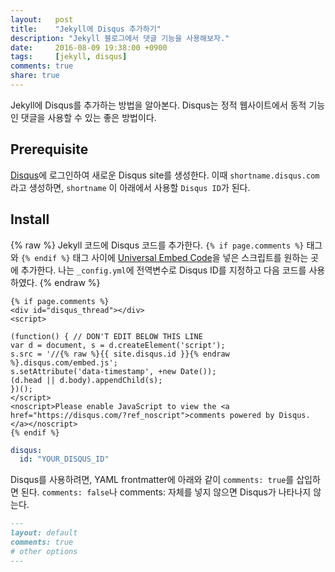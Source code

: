 ```yaml
---
layout:   post
title:    "Jekyll에 Disqus 추가하기"
description: "Jekyll 블로그에서 댓글 기능을 사용해보자."
date:     2016-08-09 19:38:00 +0900
tags:     [jekyll, disqus]
comments: true
share: true
---
```


Jekyll에 Disqus를 추가하는 방법을 알아본다. Disqus는 정적 웹사이트에서 동적 기능인 댓글을 사용할 수 있는 좋은 방법이다.

## Prerequisite

[Disqus](https://disqus.com)에 로그인하여 새로운 Disqus site를 생성한다. 이때 `shortname.disqus.com`라고 생성하면, `shortname` 이 아래에서 사용할 `Disqus ID`가 된다.

## Install
{% raw %}
Jekyll 코드에 Disqus 코드를 추가한다. `{% if page.comments %}` 태그와 `{% endif %}` 태그 사이에 [Universal Embed Code](https://disqus.com/admin/universalcode/)을 넣은 스크립트를 원하는 곳에 추가한다. 나는 `_config.yml`에 전역변수로 Disqus ID를 지정하고 다음 코드를 사용하였다.
{% endraw %}

```
{% if page.comments %}
<div id="disqus_thread"></div>
<script>

(function() { // DON'T EDIT BELOW THIS LINE
var d = document, s = d.createElement('script');
s.src = '//{% raw %}{{ site.disqus.id }}{% endraw %}.disqus.com/embed.js';
s.setAttribute('data-timestamp', +new Date());
(d.head || d.body).appendChild(s);
})();
</script>
<noscript>Please enable JavaScript to view the <a href="https://disqus.com/?ref_noscript">comments powered by Disqus.</a></noscript>
{% endif %}

```



```yml
disqus:
  id: "YOUR_DISQUS_ID"
```


Disqus를 사용하려면, YAML frontmatter에 아래와 같이 `comments: true`를 삽입하면 된다. `comments: false`나 comments: 자체를 넣지 않으면 Disqus가 나타나지 않는다.


```md
---
layout: default
comments: true
# other options
---
```

